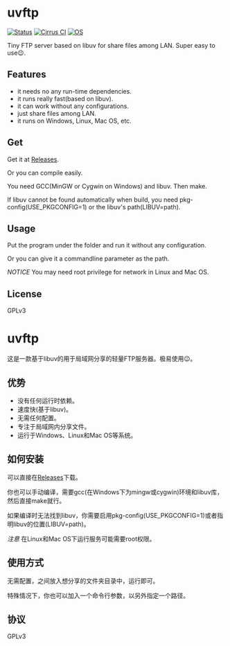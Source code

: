 uvftp
=======================
[![Status](https://img.shields.io/badge/status-working-green.svg)]()
[![Cirrus CI](https://api.cirrus-ci.com/github/neverwin/uvftp.svg?branch=master)](https://cirrus-ci.com/github/neverwin/uvftp)
[![OS](https://img.shields.io/badge/platform-windows%20%7C%20linux%20%7C%20osx-blue.svg)]()


Tiny FTP server based on libuv for share files among LAN. Super easy to use😉.

## Features

* it needs no any run-time dependencies.
* it runs really fast(based on libuv).
* it can work without any configurations.
* just share files among LAN.
* it runs on Windows, Linux, Mac OS, etc.

## Get

Get it at [Releases](https://github.com/neverwin/uvftp/releases).

Or you can compile easily. 

You need GCC(MinGW or Cygwin on Windows) and libuv. Then make.

If libuv cannot be found automatically when build, you need pkg-config(USE_PKGCONFIG=1) or the libuv's path(LIBUV=path).

## Usage

Put the program under the folder and run it without any configuration.

Or you can give it a commandline parameter as the path.

*NOTICE* You may need root privilege for network in Linux and Mac OS.

## License

GPLv3


uvftp
=======================
这是一款基于libuv的用于局域网分享的轻量FTP服务器。极易使用😉。

## 优势

* 没有任何运行时依赖。
* 速度快(基于libuv)。
* 无需任何配置。
* 专注于局域网内分享文件。
* 运行于Windows、Linux和Mac OS等系统。

## 如何安装

可以直接在[Releases](https://github.com/neverwin/uvftp/releases)下载。

你也可以手动编译，需要gcc(在Windows下为mingw或cygwin)环境和libuv库，然后直接make就行。

如果编译时无法找到libuv，你需要启用pkg-config(USE_PKGCONFIG=1)或者指明libuv的位置(LIBUV=path)。

*注意* 在Linux和Mac OS下运行服务可能需要root权限。

## 使用方式

无需配置，之间放入想分享的文件夹目录中，运行即可。

特殊情况下，你也可以加入一个命令行参数，以另外指定一个路径。

## 协议

GPLv3
